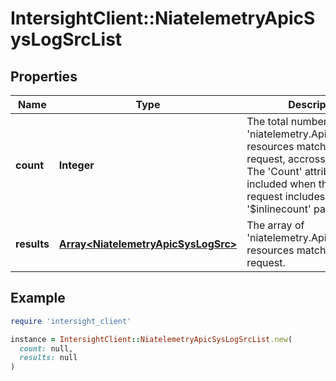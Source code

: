 # IntersightClient::NiatelemetryApicSysLogSrcList

## Properties

| Name | Type | Description | Notes |
| ---- | ---- | ----------- | ----- |
| **count** | **Integer** | The total number of &#39;niatelemetry.ApicSysLogSrc&#39; resources matching the request, accross all pages. The &#39;Count&#39; attribute is included when the HTTP GET request includes the &#39;$inlinecount&#39; parameter. | [optional] |
| **results** | [**Array&lt;NiatelemetryApicSysLogSrc&gt;**](NiatelemetryApicSysLogSrc.md) | The array of &#39;niatelemetry.ApicSysLogSrc&#39; resources matching the request. | [optional] |

## Example

```ruby
require 'intersight_client'

instance = IntersightClient::NiatelemetryApicSysLogSrcList.new(
  count: null,
  results: null
)
```


